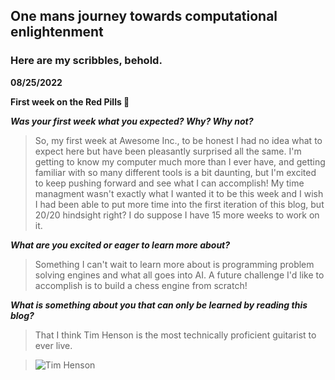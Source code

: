 ## One mans journey towards computational enlightenment

### Here are my scribbles, behold.

**08/25/2022**

**First week on the Red Pills :pill:**

***Was your first week what you expected? Why? Why not?***

> So, my first week at Awesome Inc., to be honest I had no idea what to expect here but have been pleasantly surprised all the same. I'm 
getting to know my computer much more than I ever have, and getting familiar with so many different tools is a bit daunting, but I'm excited
to keep pushing forward and see what I can accomplish! My time managment wasn't exactly what I wanted it to be this week and I wish I had been able to put more time into the first iteration of this blog, but 20/20 hindsight right? I do suppose I have 15 more weeks to work on it.

***What are you excited or eager to learn more about?***

> Something I can't wait to learn more about is programming problem solving engines and what all goes into AI. A future challenge I'd like 
to accomplish is to build a chess engine from scratch!

***What is something about you that can only be learned by reading this blog?***

> That I think Tim Henson is the most technically proficient guitarist to ever live.

>![Tim Henson](https://encrypted-tbn0.gstatic.com/images?q=tbn:ANd9GcSfo9PACx-E9qfbAZUN325IUBHrHnKUi2gOTw&usqp=CAU)
